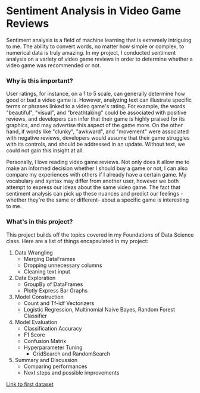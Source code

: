 # Sentiment Analysis in Video Game Reviews

Sentiment analysis is a field of machine learning that is extremely intriguing to me. The ability to convert words, no matter how simple or complex, to numerical data is truly amazing. In my project, I conducted sentiment analysis on a variety of video game reviews in order to determine whether a video game was recommended or not.

### Why is this important?

User ratings, for instance, on a 1 to 5 scale, can generally determine how good or bad a video game is. However, analyzing text can illustrate specific terms or phrases linked to a video game's rating. For example, the words "beautiful", "visual", and "breathtaking" could be associated with positive reviews, and developers can infer that their game is highly praised for its graphics, and may advertise this aspect of the game more. On the other hand, if words like "clunky", "awkward", and "movement" were associated with negative reviews, developers would assume that their game struggles with its controls, and should be addressed in an update. Without text, we could not gain this insight at all. 

Personally, I love reading video game reviews. Not only does it allow me to make an informed decision whether I should buy a game or not, I can also compare my experiences with others if I already have a certain game. My vocabulary and syntax may differ from another user, however we both attempt to express our ideas about the same video game. The fact that sentiment analysis can pick up these nuances and predict our feelings -whether they're the same or different- about a specific game is interesting to me. 

### What's in this project?

This project builds off the topics covered in my Foundations of Data Science class. Here are a list of things encapsulated in my project:

1. Data Wrangling
    * Merging DataFrames
    * Dropping unnecessary columns
    * Cleaning text input
2. Data Exploration
    * GroupBy of DataFrames
    * Plotly Express Bar Graphs
3. Model Construction
    * Count and Tf-idf Vectorizers
    * Logistic Regression, Multinomial Naive Bayes, Random Forest Classifier
4. Model Evaluation
    * Classification Accuracy
    * F1 Score
    * Confusion Matrix
    * Hyperparameter Tuning
        * GridSearch and RandomSearch
5. Summary and Discussion
    * Comparing performances
    * Next steps and possible improvements

[Link to first dataset](https://www.kaggle.com/piyushagni5/sentiment-analysis-for-steam-reviews?select=train.csv)
